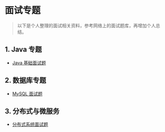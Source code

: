 # 面试专题

> 以下是个人整理的面试相关资料，参考网络上的面试题库，再增加个人总结。

## 1. Java 专题

<ul class="docs">
  <li><a href="#/98-面试手册/01-Java基础面试题">Java 基础面试题</a></li>
</ul>

## 2. 数据库专题

<ul class="docs">
  <li><a href="#/98-面试手册/数据库/面试题-MySQL">MySQL 面试题</a></li>
</ul>

## 3. 分布式与微服务

<ul class="docs">
  <li><a href="#/98-面试手册/分布式微服务/面试题-分布式系统">分布式系统面试题</a></li>
</ul>
